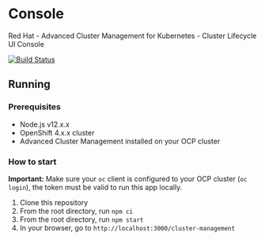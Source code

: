 # Console

Red Hat - Advanced Cluster Management for Kubernetes - Cluster Lifecycle UI Console

[![Build Status](https://travis-ci.com/open-cluster-management/console.svg?token=APpLzibLo9i2xU1nq9kC&branch=master)](https://travis-ci.com/open-cluster-management/console)

## Running

### Prerequisites

- Node.js v12.x.x
- OpenShift 4.x.x cluster
- Advanced Cluster Management installed on your OCP cluster


### How to start

**Important:** Make sure your `oc` client is configured to your OCP cluster (`oc login`), the token must be valid to run this app locally.

1.  Clone this repository
2.  From the root directory, run `npm ci`
3.  From the root directory, run `npm start`
4.  In your browser, go to `http://localhost:3000/cluster-management`
